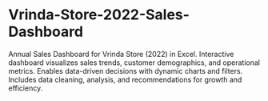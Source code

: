 # Vrinda-Store-2022-Sales-Dashboard
Annual Sales Dashboard for Vrinda Store (2022) in Excel. Interactive dashboard visualizes sales trends, customer demographics, and operational metrics. Enables data-driven decisions with dynamic charts and filters. Includes data cleaning, analysis, and recommendations for growth and efficiency.
